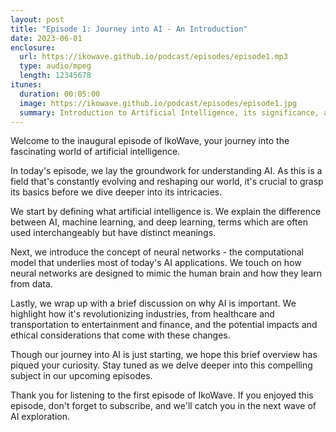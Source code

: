 ```yaml
---
layout: post
title: "Episode 1: Journey into AI - An Introduction"
date: 2023-06-01
enclosure:
  url: https://ikowave.github.io/podcast/episodes/episode1.mp3
  type: audio/mpeg
  length: 12345678
itunes:
  duration: 00:05:00
  image: https://ikowave.github.io/podcast/episodes/episode1.jpg
  summary: Introduction to Artificial Intelligence, its significance, and impact.
---
```

Welcome to the inaugural episode of IkoWave, your journey into the fascinating world of artificial intelligence.

In today's episode, we lay the groundwork for understanding AI. As this is a field that's constantly evolving and reshaping our world, it's crucial to grasp its basics before we dive deeper into its intricacies.

We start by defining what artificial intelligence is. We explain the difference between AI, machine learning, and deep learning, terms which are often used interchangeably but have distinct meanings.

Next, we introduce the concept of neural networks - the computational model that underlies most of today's AI applications. We touch on how neural networks are designed to mimic the human brain and how they learn from data.

Lastly, we wrap up with a brief discussion on why AI is important. We highlight how it's revolutionizing industries, from healthcare and transportation to entertainment and finance, and the potential impacts and ethical considerations that come with these changes.

Though our journey into AI is just starting, we hope this brief overview has piqued your curiosity. Stay tuned as we delve deeper into this compelling subject in our upcoming episodes.

Thank you for listening to the first episode of IkoWave. If you enjoyed this episode, don't forget to subscribe, and we'll catch you in the next wave of AI exploration.

